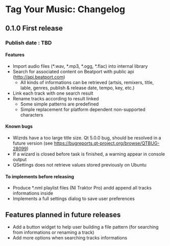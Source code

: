 # Tag Your Music: Changelog

## 0.1.0 First release
### Publish date : TBD
#### Features
 - Import audio files (*.wav, *.mp3, *.ogg, *.flac) into internal library
 - Search for associated content on Beatport with public api (http://api.beatport.com)
    - All kinds of informations can be retrieved (artsis, remixers, title, lable, genres, publish & release date, tempo, key, etc.)
 - Link each track with one search result
 - Rename tracks according to result linked
    - Some simple patterns are predefined
    - Simple replacement for platform dependent non-supported characters

#### Known bugs
 - Wizrds have a too large title size. Qt 5.0.0 bug, should be resolved in a future version (see https://bugreports.qt-project.org/browse/QTBUG-28099)
 - If a wizard is closed before task is finished, a warning appear in console output
 - QSettings does not retrieve values stored previously on Ubuntu

#### To implements before releasing
 - Produce *.nml playlist files (NI Traktor Pro) andd append all tracks informations inside
 - Implements a full settings dialog to save user preferences

## Features planned in future releases
 - Add a button widget to help user building a file pattern (for searching from informations or renaming a track)
 - Add more options when searching tracks informations

